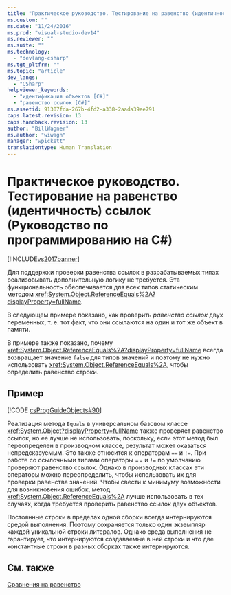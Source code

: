 ```yaml
---
title: "Практическое руководство. Тестирование на равенство (идентичность) ссылок (Руководство по программированию на C#) | Microsoft Docs"
ms.custom: ""
ms.date: "11/24/2016"
ms.prod: "visual-studio-dev14"
ms.reviewer: ""
ms.suite: ""
ms.technology: 
  - "devlang-csharp"
ms.tgt_pltfrm: ""
ms.topic: "article"
dev_langs: 
  - "CSharp"
helpviewer_keywords: 
  - "идентификация объектов [C#]"
  - "равенство ссылок [C#]"
ms.assetid: 91307fda-267b-4fd2-a338-2aada39ee791
caps.latest.revision: 13
caps.handback.revision: 13
author: "BillWagner"
ms.author: "wiwagn"
manager: "wpickett"
translationtype: Human Translation
---
```

# Практическое руководство. Тестирование на равенство (идентичность) ссылок (Руководство по программированию на C#)
[!INCLUDE[vs2017banner](../../../csharp/includes/vs2017banner.md)]

Для поддержки проверки равенства ссылок в разрабатываемых типах реализовывать дополнительную логику не требуется.  Эта функциональность обеспечивается для всех типов статическим методом <xref:System.Object.ReferenceEquals%2A?displayProperty=fullName>.  
  
 В следующем примере показано, как проверить *равенство ссылок* двух переменных, т. е. тот факт, что они ссылаются на один и тот же объект в памяти.  
  
 В примере также показано, почему <xref:System.Object.ReferenceEquals%2A?displayProperty=fullName> всегда возвращает значение `false` для типов значений и поэтому не нужно использовать <xref:System.Object.ReferenceEquals%2A>, чтобы определить равенство строки.  
  
## Пример  
 [!CODE [csProgGuideObjects#90](../CodeSnippet/VS_Snippets_VBCSharp/csProgGuideObjects#90)]  
  
 Реализация метода `Equals` в универсальном базовом классе <xref:System.Object?displayProperty=fullName> также проверяет равенство ссылок, но ее лучше не использовать, поскольку, если этот метод был переопределен в производном классе, результат может оказаться непредсказуемым.  Это также относится к операторам `==` и `!=`.  При работе со ссылочными типами операторы \=\= и `!=` по умолчанию проверяют равенство ссылок.  Однако в производных классах эти операторы можно переопределить, чтобы использовать их для проверки равенства значений.  Чтобы свести к минимуму возможности для возникновения ошибок, метод <xref:System.Object.ReferenceEquals%2A> лучше использовать в тех случаях, когда требуется проверить равенство ссылок двух объектов.  
  
 Постоянные строки в пределах одной сборки всегда интернируются средой выполнения.  Поэтому сохраняется только один экземпляр каждой уникальной строки литералов.  Однако среда выполнения не гарантирует, что интернируются создаваемые в ней строки и что две константные строки в разных сборках также интернируются.  
  
## См. также  
 [Сравнения на равенство](../../../csharp/programming-guide/statements-expressions-operators/equality-comparisons.md)